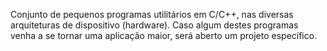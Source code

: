 Conjunto de pequenos programas utilitários em C/C++, nas diversas arquiteturas de dispositivo (hardware). Caso algum destes programas venha a se tornar uma aplicação maior, será aberto um projeto específico.
